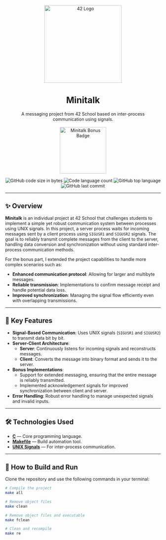 <br />
<p align="center">
  <a href="https://github.com/othneildrew/Best-README-Template">
    <img src="https://upload.wikimedia.org/wikipedia/commons/thumb/8/8d/42_Logo.svg/1200px-42_Logo.svg.png" alt="42 Logo" width="250" height="250">
  </a>

  <h1 align="center">Minitalk</h1>

  <p align="center">
    A messaging project from 42 School based on inter-process communication using signals.
    <br /><br />
    <img src="https://github.com/doooriian/42-Badges/blob/main/badges/minitalkm.png" alt="Minitalk Bonus Badge" width="150">
  </p>
</p>

<p align="center">
  <img alt="GitHub code size in bytes" src="https://img.shields.io/github/languages/code-size/doooriian/Minitalk?color=1A237E" />
  <img alt="Code language count" src="https://img.shields.io/github/languages/count/doooriian/Minitalk?color=00BCD4" />
  <img alt="GitHub top language" src="https://img.shields.io/github/languages/top/doooriian/Minitalk?color=7B1FA2" />
  <img alt="GitHub last commit" src="https://img.shields.io/github/last-commit/doooriian/Minitalk?color=D32F2F" />
</p>

---

## ✨ Overview

**Minitalk** is an individual project at 42 School that challenges students to implement a simple yet robust communication system between processes using UNIX signals. In this project, a server process waits for incoming messages sent by a client process using `SIGUSR1` and `SIGUSR2` signals. The goal is to reliably transmit complete messages from the client to the server, handling data conversion and synchronization without using standard inter-process communication methods.

For the bonus part, I extended the project capabilities to handle more complex scenarios such as:
- **Enhanced communication protocol**: Allowing for larger and multibyte messages.
- **Reliable transmission**: Implementations to confirm message receipt and handle potential data loss.
- **Improved synchronization**: Managing the signal flow efficiently even with overlapping transmissions.

---

## 📑 Key Features

- **Signal-Based Communication**: Uses UNIX signals (`SIGUSR1` and `SIGUSR2`) to transmit data bit by bit.
- **Server-Client Architecture**: 
  - **Server**: Continuously listens for incoming signals and reconstructs messages.
  - **Client**: Converts the message into binary format and sends it to the server.
- **Bonus Implementations**:
  - Support for extended messaging, ensuring that the entire message is reliably transmitted.
  - Implemented acknowledgement signals for improved synchronization between client and server.
- **Error Handling**: Robust error handling to manage unexpected signals and invalid inputs.

---

## 🛠️ Technologies Used

- **[C](https://devdocs.io/c/)** — Core programming language.
- **[Makefile](https://www.gnu.org/software/make/manual/make.html)** — Build automation tool.
- **[UNIX Signals](https://www.math.stonybrook.edu/~ccc/dfc/dfc/signals.html)** — For inter-process communication.

---

## 🚀 How to Build and Run

Clone the repository and use the following commands in your terminal:

```bash
# Compile the project
make all

# Remove object files
make clean

# Remove object files and executable
make fclean

# Clean and recompile
make re
